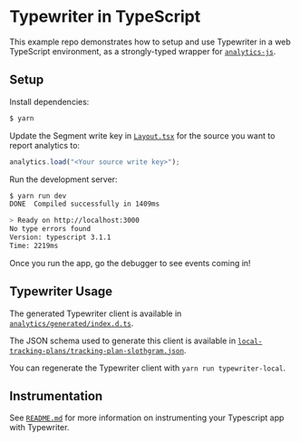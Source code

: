# Typewriter in TypeScript

This example repo demonstrates how to setup and use Typewriter in a web TypeScript environment, as a strongly-typed wrapper for [`analytics-js`](https://segment.com/docs/sources/website/analytics.js/).

## Setup

Install dependencies:

```sh
$ yarn
```

Update the Segment write key in [`Layout.tsx`](./components/Layout.tsx#L10) for the source you want to report analytics to:

```typescript
analytics.load("<Your source write key>");
```

Run the development server:

```sh
$ yarn run dev
DONE  Compiled successfully in 1409ms                                       18:15:03

> Ready on http://localhost:3000
No type errors found
Version: typescript 3.1.1
Time: 2219ms
```

Once you run the app, go the debugger to see events coming in!

## Typewriter Usage

The generated Typewriter client is available in [`analytics/generated/index.d.ts`](./analytics/generated/index.d.ts).

The JSON schema used to generate this client is available in [`local-tracking-plans/tracking-plan-slothgram.json`](../../local-tracking-plans/tracking-plan-slothgram.json).

You can regenerate the Typewriter client with `yarn run typewriter-local`.

## Instrumentation

See [`README.md`](/README.md) for more information on instrumenting your Typescript app with Typewriter.
